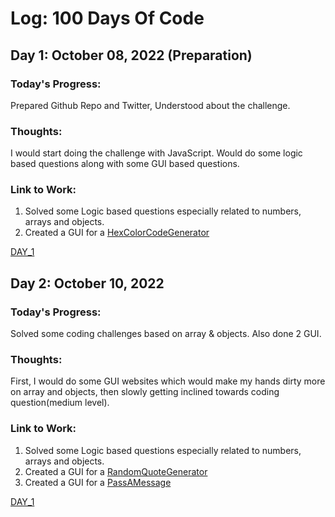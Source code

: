 # Log: 100 Days Of Code

## Day 1: October 08, 2022 (Preparation)

### Today's Progress:

Prepared Github Repo and Twitter, Understood about the challenge.

### Thoughts:

I would start doing the challenge with JavaScript. Would do some logic based questions along with some GUI based questions.

### Link to Work:

1. Solved some Logic based questions especially related to numbers, arrays and objects.
2. Created a GUI for a [HexColorCodeGenerator](https://hexgeneratorbyaritra.netlify.app/)

[DAY_1](./Day_1)

## Day 2: October 10, 2022

### Today's Progress:

Solved some coding challenges based on array & objects. Also done 2 GUI.

### Thoughts:

First, I would do some GUI websites which would make my hands dirty more on array and objects, then slowly getting inclined towards coding question(medium level).

### Link to Work:

1. Solved some Logic based questions especially related to numbers, arrays and objects.
2. Created a GUI for a [RandomQuoteGenerator](https://randomquotebyaritra.netlify.app/)
3. Created a GUI for a [PassAMessage](https://passmsg.netlify.app/)

[DAY_1](./Day_2)
